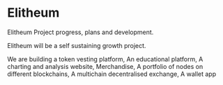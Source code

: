# Elitheum
Elitheum Project progress, plans and development.


Elitheum will be a self sustaining growth project.

We are building a token vesting platform,
An educational platform,
A charting and analysis website,
Merchandise,
A portfolio of nodes on different blockchains,
A multichain decentralised exchange,
A wallet app 
